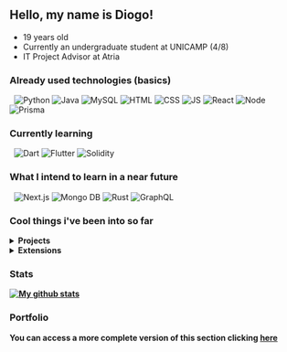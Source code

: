 ## Hello, my name is Diogo!
- 19 years old
- Currently an undergraduate student at UNICAMP (4/8)
- IT Project Advisor at Atria

### Already used technologies (basics)
&nbsp;
![Python](https://img.shields.io/badge/Python-3776AD?style=for-the-badge&logo=python&logoColor=white)
![Java](https://img.shields.io/badge/Java-ED8B00?style=for-the-badge&logo=java&logoColor=white)
![MySQL](https://img.shields.io/badge/MySQL-DC712B?style=for-the-badge&logo=mysql&logoColor=white)
![HTML](https://img.shields.io/badge/HTML5-E34F26?style=for-the-badge&logo=html5&logoColor=white)
![CSS](https://img.shields.io/badge/CSS3-1572B6?style=for-the-badge&logo=css3&logoColor=white)
![JS](https://img.shields.io/badge/JavaScript-F7DF1E?style=for-the-badge&logo=javascript&logoColor=black)
![React](https://img.shields.io/badge/React-20232A?style=for-the-badge&logo=react&logoColor=61DAFB)
![Node](https://img.shields.io/badge/Node.js-8BBF3D?style=for-the-badge&logo=node.js&logoColor=black)
![Prisma](https://img.shields.io/badge/Prisma-f0f0f0?style=for-the-badge&logo=Prisma&logoColor=black)

### Currently learning
&nbsp;
![Dart](https://img.shields.io/badge/Dart-0175C2?style=for-the-badge&logo=dart&logoColor=white)
![Flutter](https://img.shields.io/badge/Flutter-02569B?style=for-the-badge&logo=flutter&logoColor=white)
![Solidity](https://img.shields.io/badge/Solidity-20232A?style=for-the-badge&logo=solidity&logoColor=white)

### What I intend to learn in a near future
&nbsp;
![Next.js](https://img.shields.io/badge/Next-f0f0f0?style=for-the-badge&logo=next.js&logoColor=black)
![Mongo DB](https://img.shields.io/badge/MongoDB-0FA54D?style=for-the-badge&logo=mongodb&logoColor=white)
![Rust](https://img.shields.io/badge/Rust-02569B?style=for-the-badge&logo=rust&logoColor=white)
![GraphQL](https://img.shields.io/badge/graphQL-02569B?style=for-the-badge&logo=graphQL&logoColor=white)

### Cool things i've been into so far
<details>
  <summary><b> Projects <b> </summary>
    
  #### [Memórias Covid19](https://memoriascovid19.unicamp.br) <br/>
  -> A high-impact social project that act as a memorial for reports shared by people around the world during the pandemics. I worked in this project during seven months, mainly with React and materialUI in the frontend and barely with node/typeORM in the backend. <br/>
   
  #### [Introductory Data Science Project](https://github.com/Di-santos/Data-Science-Projects) <br/>
  -> A project made with [Jhones](https://github.com/JhonesBR) as a evaluation criteria for subject in UNICAMP, in which we learned about data visualization and machine learning. You can find more details on the project Readme (link above).<br/>
    
  #### [Featmaker Bot](https://github.com/Di-santos/Featmaker-Bot-Twitter) <br/>
  -> A node.js twitter bot that posts random feats periodically, currently hosted on Heroku and active in [@FeatmakerBot](https://twitter.com/FeatmakerBot). <br/>
    
</details>
    
<details>
  <summary <b> Extensions <b></summary>
  
  #### [Mentoring for newcomers](https://www.prg.unicamp.br/mentoria/) <br/>
  -> A mentoring program offered by UNICAMP, which i've participated, that aimed helping the newcomers get used to the university environment, including tips, tricks and some helping hands with their subjects.<br/>
  
  #### [MIT Python Bootcamp](https://github.com/Di-santos/MIT-Python-Exercises-IPL-2021) <br/>
  -> A bootcamp of two weeks made in a partnership between MIT and UNICAMP. You can find more details about it in the link above <br/>
  
  #### [Deployed in my own crypto token + ethereum testnet](https://info.morpheusswap.app/pair/0x5e929428ed525e69468295e65f6a9bff69207953) <br/>
  -> I got engaged in a brazilian web3 festival which was giving NFT's for people which deployed their own Tokens on Fantom network(ETH fork) and added a liquidity pool for them.
  -> I also have a repo with a web3 playground that [can be found here:](https://github.com/Di-santos/Solidity-playground)
</details>

### Stats
[![My github stats](https://github-readme-stats.vercel.app/api?username=Di-santos&show_icons=true&theme=dracula)](https://github.com/Di-santos)

### Portfolio
You can access a more complete version of this section clicking [here](https://di-santos.github.io/me)
